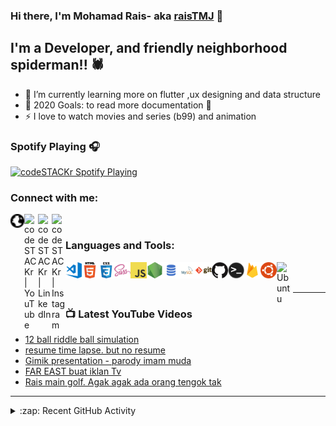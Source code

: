 ### Hi there, I'm  Mohamad Rais- aka [raisTMJ][website] 👋

## I'm a  Developer, and friendly neighborhood spiderman!! 🕷️

- 🌱 I’m currently learning more on flutter ,ux designing and data structure
- 🥅 2020 Goals: to read more documentation 🍇
- ⚡  I love to watch movies and series (b99) and animation

### Spotify Playing 🎧

[<img src="https://now-playing-codestackr.vercel.app/api/spotify-playing" alt="codeSTACKr Spotify Playing" width="350" />](https://open.spotify.com/playlist/7etcwQv0FGewtBffKImXN1)

### Connect with me:

[<img align="left" alt="codeSTACKr.com" width="22px" src="https://raw.githubusercontent.com/iconic/open-iconic/master/svg/globe.svg" />][website]
[<img align="left" alt="codeSTACKr | YouTube" width="22px" src="https://cdn.jsdelivr.net/npm/simple-icons@v3/icons/youtube.svg" />][youtube]
[<img align="left" alt="codeSTACKr | LinkedIn" width="22px" src="https://cdn.jsdelivr.net/npm/simple-icons@v3/icons/linkedin.svg" />][linkedin]
[<img align="left" alt="codeSTACKr | Instagram" width="22px" src="https://cdn.jsdelivr.net/npm/simple-icons@v3/icons/instagram.svg" />][instagram]

<br />

### Languages and Tools:
[<img align="left" alt="Visual Studio Code" width="26px" src="https://raw.githubusercontent.com/github/explore/80688e429a7d4ef2fca1e82350fe8e3517d3494d/topics/visual-studio-code/visual-studio-code.png" />][webdevplaylist]
[<img align="left" alt="HTML5" width="26px" src="https://raw.githubusercontent.com/github/explore/80688e429a7d4ef2fca1e82350fe8e3517d3494d/topics/html/html.png" />][webdevplaylist]
[<img align="left" alt="CSS3" width="26px" src="https://raw.githubusercontent.com/github/explore/80688e429a7d4ef2fca1e82350fe8e3517d3494d/topics/css/css.png" />][cssplaylist]
[<img align="left" alt="Sass" width="26px" src="https://raw.githubusercontent.com/github/explore/80688e429a7d4ef2fca1e82350fe8e3517d3494d/topics/sass/sass.png" />][cssplaylist]
[<img align="left" alt="JavaScript" width="26px" src="https://raw.githubusercontent.com/github/explore/80688e429a7d4ef2fca1e82350fe8e3517d3494d/topics/javascript/javascript.png" />][jsplaylist]
[<img align="left" alt="Node.js" width="26px" src="https://raw.githubusercontent.com/github/explore/80688e429a7d4ef2fca1e82350fe8e3517d3494d/topics/nodejs/nodejs.png" />][webdevplaylist]
[<img align="left" alt="SQL" width="26px" src="https://raw.githubusercontent.com/github/explore/80688e429a7d4ef2fca1e82350fe8e3517d3494d/topics/sql/sql.png" />][webdevplaylist]
[<img align="left" alt="MySQL" width="26px" src="https://raw.githubusercontent.com/github/explore/80688e429a7d4ef2fca1e82350fe8e3517d3494d/topics/mysql/mysql.png" />][webdevplaylist]
[<img align="left" alt="Git" width="26px" src="https://raw.githubusercontent.com/github/explore/80688e429a7d4ef2fca1e82350fe8e3517d3494d/topics/git/git.png" />][webdevplaylist]
[<img align="left" alt="GitHub" width="26px" src="https://raw.githubusercontent.com/github/explore/78df643247d429f6cc873026c0622819ad797942/topics/github/github.png" />][webdevplaylist]
[<img align="left" alt="Terminal" width="26px" src="https://raw.githubusercontent.com/github/explore/80688e429a7d4ef2fca1e82350fe8e3517d3494d/topics/terminal/terminal.png" />][webdevplaylist]
[<img align="left" alt="Terminal" width="26px" src="https://raw.githubusercontent.com/github/explore/80688e429a7d4ef2fca1e82350fe8e3517d3494d/topics/firebase/firebase.png" />][webdevplaylist]
[<img align="left" alt="Ubuntu" width="26px" src="https://raw.githubusercontent.com/github/explore/80688e429a7d4ef2fca1e82350fe8e3517d3494d/topics/ubuntu/ubuntu.png" />][webdevplaylist]
[<img align="left" alt="Ubuntu" width="26px" src="https://simpleicons.org/icons/flutter.svg" />][webdevplaylist]

<br />
<br />

---

### 📺 Latest YouTube Videos

<!-- YOUTUBE:START -->
- [12 ball riddle ball simulation](https://www.youtube.com/watch?v=lstGoEjsqWo)
- [resume time lapse. but no resume](https://www.youtube.com/watch?v=wBN9ypgckU8)
- [Gimik presentation - parody imam muda](https://www.youtube.com/watch?v=83Ye9JhCDe4)
- [FAR EAST buat iklan Tv](https://www.youtube.com/watch?v=puNMXyCpARw)
- [Rais main golf. Agak agak ada orang tengok tak](https://www.youtube.com/watch?v=ujGUnIGVA4U)
<!-- YOUTUBE:END -->


---

<details>
  <summary>:zap: Recent GitHub Activity</summary>
  
<!--START_SECTION:activity-->
1. 🎉 Merged PR [#1](https://github.com/RaisTMJ/twelve-ball-riddle/pull/1) in [RaisTMJ/twelve-ball-riddle](https://github.com/RaisTMJ/twelve-ball-riddle)
2. 💪 Opened PR [#1](https://github.com/RaisTMJ/twelve-ball-riddle/pull/1) in [RaisTMJ/twelve-ball-riddle](https://github.com/RaisTMJ/twelve-ball-riddle)
3. ❗️ Closed issue [#8](https://github.com/gtgalone/currency_text_input_formatter/issues/8) in [gtgalone/currency_text_input_formatter](https://github.com/gtgalone/currency_text_input_formatter)
4. 🗣 Commented on [#8](https://github.com/gtgalone/currency_text_input_formatter/issues/8) in [gtgalone/currency_text_input_formatter](https://github.com/gtgalone/currency_text_input_formatter)
5. ❗️ Reopened issue [#8](https://github.com/gtgalone/currency_text_input_formatter/issues/8) in [gtgalone/currency_text_input_formatter](https://github.com/gtgalone/currency_text_input_formatter)
<!--END_SECTION:activity-->

</details>


[website]: https://www.facebook.com/mohamad.rais.188
[youtube]: https://www.youtube.com/channel/UCYFzEW67UeCIWJ59Y3U6BDA?view_as=subscriber
[instagram]: https://www.instagram.com/rayes_soroy/
[linkedin]: https://www.linkedin.com/in/mohamad-rais-1698a5190/
[webdevplaylist]: https://www.youtube.com/playlist?list=PLkwxH9e_vrAJ0WbEsFA9W3I1W-g_BTsbt
[jsplaylist]: https://www.youtube.com/playlist?list=PLkwxH9e_vrALRJKu7wfXby3MKeflhTu6B
[cssplaylist]: https://www.youtube.com/playlist?list=PLkwxH9e_vrALSdvZuEh6gqQdmDoDIoqz4

